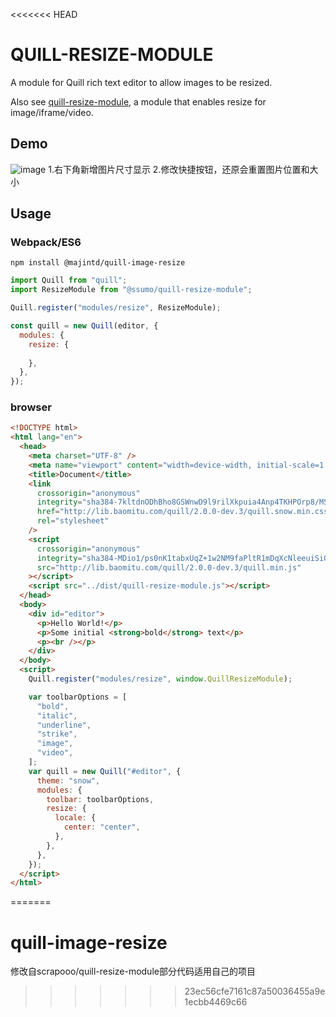 <<<<<<< HEAD
# QUILL-RESIZE-MODULE

A module for Quill rich text editor to allow images to be resized.

Also see [quill-resize-module](https://github.com/scrapooo/quill-resize-module),
a module that enables resize for image/iframe/video.

## Demo
![image](https://github.com/user-attachments/assets/9dcd7172-15da-4ec3-94e7-e2d80544c32e)
1.右下角新增图片尺寸显示
2.修改快捷按钮，还原会重置图片位置和大小
## Usage

### Webpack/ES6

`npm install @majintd/quill-image-resize`

```javascript
import Quill from "quill";
import ResizeModule from "@ssumo/quill-resize-module";

Quill.register("modules/resize", ResizeModule);

const quill = new Quill(editor, {
  modules: {
    resize: {
      
    },
  },
});
```

### browser

```html
<!DOCTYPE html>
<html lang="en">
  <head>
    <meta charset="UTF-8" />
    <meta name="viewport" content="width=device-width, initial-scale=1.0" />
    <title>Document</title>
    <link
      crossorigin="anonymous"
      integrity="sha384-7kltdnODhBho8GSWnwD9l9rilXkpuia4Anp4TKHPOrp8/MS/+083g4it4MYED/hc"
      href="http://lib.baomitu.com/quill/2.0.0-dev.3/quill.snow.min.css"
      rel="stylesheet"
    />
    <script
      crossorigin="anonymous"
      integrity="sha384-MDio1/ps0nK1tabxUqZ+1w2NM9faPltR1mDqXcNleeuiSi0KBXqIsWofIp4r5A0+"
      src="http://lib.baomitu.com/quill/2.0.0-dev.3/quill.min.js"
    ></script>
    <script src="../dist/quill-resize-module.js"></script>
  </head>
  <body>
    <div id="editor">
      <p>Hello World!</p>
      <p>Some initial <strong>bold</strong> text</p>
      <p><br /></p>
    </div>
  </body>
  <script>
    Quill.register("modules/resize", window.QuillResizeModule);

    var toolbarOptions = [
      "bold",
      "italic",
      "underline",
      "strike",
      "image",
      "video",
    ];
    var quill = new Quill("#editor", {
      theme: "snow",
      modules: {
        toolbar: toolbarOptions,
        resize: {
          locale: {
            center: "center",
          },
        },
      },
    });
  </script>
</html>
```
=======
# quill-image-resize
修改自scrapooo/quill-resize-module部分代码适用自己的项目
>>>>>>> 23ec56cfe7161c87a50036455a9e1ecbb4469c66
